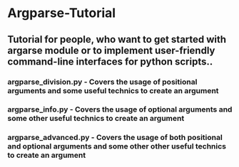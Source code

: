 # Argparse-Tutorial

## Tutorial for people, who want to get started with argarse module or to implement user-friendly command-line interfaces for python scripts..

### argparse_division.py - Covers the usage of positional arguments and some useful technics to create an argument

### argparse_info.py - Covers the usage of optional arguments and some other useful technics to create an argument

### argparse_advanced.py - Covers the usage of both positional and optional arguments and some other other useful technics to create an argument
